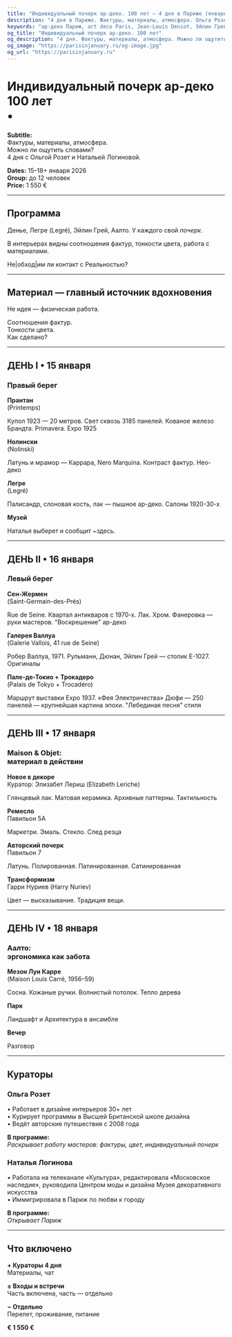 ```yaml
---
title: "Индивидуальный почерк ар-деко. 100 лет — 4 дня в Париже (январь 2026)"
description: "4 дня в Париже. Фактуры, материалы, атмосфера. Ольга Розет и Наталья Логинова. Галереи, отели, шоу-румы. Малая группа."
keywords: "ар-деко Париж, art deco Paris, Jean-Louis Deniot, Эйлин Грей, Алвар Аалто, Nolinski Paris, Palais de Tokyo, Galerie Vallois, авторские туры Париж, кураторская программа, дизайн интерьеров, малая группа Париж, январь 2026"
og_title: "Индивидуальный почерк ар-деко. 100 лет"
og_description: "4 дня. Фактуры, материалы, атмосфера. Можно ли ощутить словами?"
og_image: "https://parisinjanuary.ru/og-image.jpg"
og_url: "https://parisinjanuary.ru"
---
```


# Индивидуальный почерк ар-деко<br><span class="hero-accent">100 лет</span><br><span class="hero-bullet">•</span>

**Subtitle:**  
Фактуры, материалы, атмосфера.  
<span class="emphasis">Можно ли ощутить словами?</span>  
4 дня с Ольгой Розет и Натальей Логиновой.

**Dates:** 15–18+ января 2026  
**Group:** до 12 человек  
**Price:** 1 550 €

---

## Программа

Денье, Легре (Legré), <span class="emphasis">Эйлин Грей</span>, Аалто. У каждого свой <em>почерк</em>.

В интерьерах видны соотношения фактур, тонкости цвета, работа с материалами.

Не|обход|им ли <span class="emphasis">контакт с Реальностью</span>?

---

## **Материал** — главный источник вдохновения


Не идея — физическая работа.

Соотношения фактур.  
Тонкости цвета.  
Как сделано? 

---

## ДЕНЬ I • 15 января
### Правый берег

**Прантан**  
(Printemps)

Купол 1923 — 20 метров. Свет сквозь 3185 панелей. Кованое железо Брандта. Primavera. Expo 1925

**Нолински**  
(Nolinski)

Латунь и мрамор — Каррара, Nero Marquina. Контраст фактур. Нео-деко

**Легре**  
(Legré)

Палисандр, слоновая кость, лак — пышное ар-деко. Салоны 1920-30-х

**Музей**

Наталья выберет и сообщит ~здесь.

---

## ДЕНЬ II • 16 января
### Левый берег

**Сен-Жермен**  
(Saint-Germain-des-Prés)

Rue de Seine. Квартал антикваров с 1970-х. Лак. Хром. Фанеровка — руки мастеров. "Воскрешение" ар-деко

**Галерея Валлуа**  
(Galerie Vallois, 41 rue de Seine)

Робер Валлуа, 1971. Рульманн, Дюнан, <span class="emphasis">Эйлин Грей</span> — столик E-1027. Оригиналы

**Пале-де-Токио + Трокадеро**  
(Palais de Tokyo + Trocadéro)

Маршрут выставки Expo 1937. «Фея Электричества» Дюфи — 250 панелей — крупнейшая картина эпохи. "Лебединая песня" стиля

---

## ДЕНЬ III • 17 января
### Maison & Objet:<br>материал в действии

**Новое в декоре**  
Куратор: Элизабет Лериш (Elizabeth Leriche)

Глянцевый лак. Матовая керамика. Архивные паттерны. Тактильность

**Ремесло**  
Павильон 5А

Маркетри. Эмаль. Стекло. След резца

**Авторский почерк**  
Павильон 7

Латунь. Полированная. Патинированная. Сатинированная

**Трансформизм**  
Гарри Нуриев (Harry Nuriev)

Цвет — высказывание. Традиция вещи.

---

## ДЕНЬ IV • 18 января
### Аалто:<br>эргономика как забота

**Мезон Луи Карре**  
(Maison Louis Carré, 1956–59)

Сосна. Кожаные ручки. Волнистый потолок. Тепло дерева

**Парк**

Ландшафт и Архитектура в ансамбле

**Вечер**

Разговор

---

## Кураторы

### Ольга Розет

• Работает в дизайне интерьеров 30+ лет  
• Курирует программы в Высшей Британской школе дизайна  
• Ведёт авторские путешествия с 2008 года

**В программе:**  
<em>Раскрывает работу мастеров: фактуры, цвет, индивидуальный почерк</em>

### Наталья Логинова

• Работала на телеканале «Культура», редактировала «Московское наследие», руководила Центром моды и дизайна Музея декоративного искусства  
• Иммигрировала в Париж по любви к городу

**В программе:**  
<em>Открывает Париж</em>

---

## Что включено

**+ Кураторы 4 дня**  
Материалы, чат

**± Входы и встречи**  
Часть включена, часть — отдельно

**− Отдельно**  
Перелет, проживание, питание

**€ 1 550 €**

